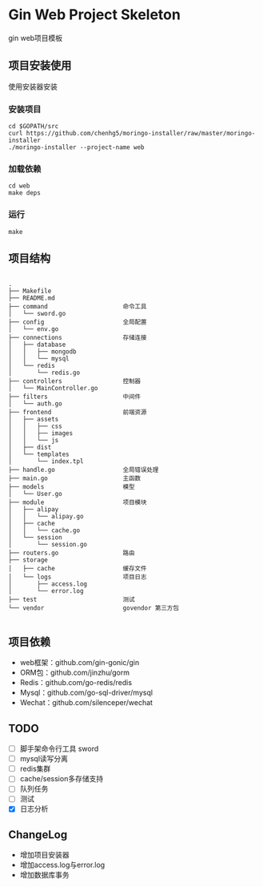 # Gin Web Project Skeleton

gin web项目模板

## 项目安装使用

使用安装器安装

### 安装项目

```
cd $GOPATH/src
curl https://github.com/chenhg5/moringo-installer/raw/master/moringo-installer
./moringo-installer --project-name web
```

### 加载依赖

```
cd web
make deps
```

### 运行

```
make
```

## 项目结构

```

.
├── Makefile
├── README.md
├── command                     命令工具
│   └── sword.go
├── config                      全局配置
│   └── env.go
├── connections                 存储连接
│   ├── database
│   │   ├── mongodb
│   │   └── mysql
│   └── redis
│       └── redis.go
├── controllers                 控制器
│   └── MainController.go
├── filters                     中间件
│   └── auth.go
├── frontend                    前端资源
│   ├── assets
│   │   ├── css
│   │   ├── images
│   │   └── js
│   ├── dist
│   └── templates
│       └── index.tpl
├── handle.go                   全局错误处理
├── main.go                     主函数
├── models                      模型
│   └── User.go
├── module                      项目模块
│   ├── alipay
│   │   └── alipay.go
│   ├── cache
│   │   └── cache.go
│   └── session
│       └── session.go
├── routers.go                  路由
├── storage                     
│   ├── cache                   缓存文件
│   └── logs                    项目日志
│       ├── access.log          
│       └── error.log
├── test                        测试
└── vendor                      govendor 第三方包


```

## 项目依赖

- web框架：github.com/gin-gonic/gin
- ORM包：github.com/jinzhu/gorm
- Redis：github.com/go-redis/redis
- Mysql：github.com/go-sql-driver/mysql
- Wechat：github.com/silenceper/wechat

## TODO

- [ ] 脚手架命令行工具 sword
- [ ] mysql读写分离
- [ ] redis集群
- [ ] cache/session多存储支持
- [ ] 队列任务
- [ ] 测试
- [X] 日志分析

## ChangeLog

- 增加项目安装器
- 增加access.log与error.log
- 增加数据库事务
